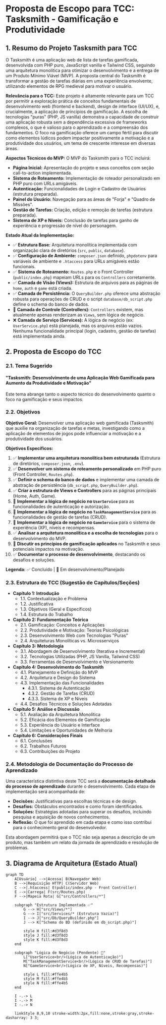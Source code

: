 # Proposta de Escopo para TCC: Tasksmith - Gamificação e Produtividade

## 1. Resumo do Projeto Tasksmith para TCC

O Tasksmith é uma aplicação web de lista de tarefas gamificada, desenvolvida com PHP puro, JavaScript vanilla e Tailwind CSS, seguindo uma arquitetura monolítica para otimizar o desenvolvimento e a entrega de um Produto Mínimo Viável (MVP). A proposta central do Tasksmith é transformar a gestão de tarefas diárias em uma experiência envolvente, utilizando elementos de RPG medieval para motivar o usuário.

**Relevância para o TCC:**
Este projeto é altamente relevante para um TCC por permitir a exploração prática de conceitos fundamentais de desenvolvimento web (frontend e backend), design de interface (UI/UX), e, crucialmente, a aplicação de princípios de gamificação. A escolha de tecnologias "puras" (PHP, JS vanilla) demonstra a capacidade de construir uma aplicação robusta sem a dependência excessiva de frameworks complexos, o que é valioso para o aprendizado e a compreensão dos fundamentos. O foco na gamificação oferece um campo fértil para discutir como elementos lúdicos podem impactar positivamente a motivação e a produtividade dos usuários, um tema de crescente interesse em diversas áreas.

**Aspectos Técnicos do MVP:**
O MVP do Tasksmith para o TCC incluirá:

* **Página Inicial:** Apresentação do projeto e seus conceitos com seção call-to-action implementada.
* **Sistema de Roteamento:** Implementação de roteador personalizado em PHP puro com URLs amigáveis.
* **Autenticação:** Funcionalidades de Login e Cadastro de Usuários (estrutura preparada).
* **Painel do Usuário:** Navegação para as áreas de "Forja" e "Quadro de Missões".
* **Gestão de Tarefas:** Criação, edição e remoção de tarefas (estrutura preparada).
* **Sistema de XP e Níveis:** Conclusão de tarefas para ganho de experiência e progressão de nível do personagem.

**Estado Atual da Implementação:**

* ✅ **Estrutura Base:** Arquitetura monolítica implementada com organização clara de diretórios (`src`, `public`, `database`).
* ✅ **Configuração de Ambiente:** `composer.json` definido, `phpdotenv` para variáveis de ambiente e `.htaccess` para URLs amigáveis estão funcionais.
* ✅ **Sistema de Roteamento:** `Routes.php` e o Front Controller (`public/index.php`) mapeiam URLs para os `Controllers` corretamente.
* ✅ **Camada de Visão (Views):** Estrutura de arquivos para as páginas de `home`, `auth` e `game` está criada.
* ✅ **Camada de Persistência:** O `QueryBuilder.php` oferece uma abstração robusta para operações de CRUD e o script `database/db_script.php` define o schema do banco de dados.
* 🔄 **Camada de Controle (Controllers):** `Controllers` existem, mas atualmente apenas renderizam as `Views`, sem lógica de negócio.
* ❌ **Camada de Serviço (Services):** A lógica de negócio (ex: `UserService.php`) está planejada, mas os arquivos estão vazios. Nenhuma funcionalidade principal (login, cadastro, gestão de tarefas) está implementada ainda.

## 2. Proposta de Escopo do TCC

### 2.1. Tema Sugerido

#### **"Tasksmith: Desenvolvimento de uma Aplicação Web Gamificada para Aumento da Produtividade e Motivação"**

Este tema abrange tanto o aspecto técnico do desenvolvimento quanto o foco na gamificação e seus impactos.

### 2.2. Objetivos

**Objetivo Geral:**
Desenvolver uma aplicação web gamificada (Tasksmith) que auxilie na organização de tarefas e metas, investigando como a aplicação de elementos de jogos pode influenciar a motivação e a produtividade dos usuários.

**Objetivos Específicos:**

1. ✅ **Implementar uma arquitetura monolítica bem estruturada** (Estrutura de diretórios, `composer.json`, `.env`).
2. ✅ **Desenvolver um sistema de roteamento personalizado** em PHP puro (Front Controller, `Routes.php`).
3. ✅ **Definir o schema do banco de dados** e implementar uma camada de abstração de persistência (`db_script.php`, `QueryBuilder.php`).
4. ✅ **Criar a estrutura de Views e Controllers** para as páginas principais (Home, Auth, Game).
5. 🔄 **Implementar a lógica de negócio no `UserService`** para as funcionalidades de autenticação e autorização.
6. 🔄 **Implementar a lógica de negócio no `TaskManagementService`** para as funcionalidades de gestão de tarefas (CRUD).
7. 🔄 **Implementar a lógica de negócio no `GameService`** para o sistema de experiência (XP), níveis e recompensas.
8. ✅ **Analisar a arquitetura monolítica e a escolha de tecnologias** para o desenvolvimento do MVP.
9. 🔄 **Discutir os princípios de gamificação aplicados** no Tasksmith e seus potenciais impactos na motivação.
10. ✅ **Documentar o processo de desenvolvimento**, destacando os desafios e soluções.

**Legenda:** ✅ Concluído | 🔄 Em desenvolvimento/Planejado

### 2.3. Estrutura do TCC (Sugestão de Capítulos/Seções)

* **Capítulo 1: Introdução**
  * 1.1. Contextualização e Problema
  * 1.2. Justificativa
  * 1.3. Objetivos (Geral e Específicos)
  * 1.4. Estrutura do Trabalho
* **Capítulo 2: Fundamentação Teórica**
  * 2.1. Gamificação: Conceitos e Aplicações
  * 2.2. Produtividade e Motivação: Teorias Psicológicas
  * 2.3. Desenvolvimento Web com Tecnologias "Puras"
  * 2.4. Arquiteturas Monolíticas vs. Microsserviços
* **Capítulo 3: Metodologia**
  * 3.1. Abordagem de Desenvolvimento (Iterativa e Incremental)
  * 3.2. Tecnologias Utilizadas (PHP, JS Vanilla, Tailwind CSS)
  * 3.3. Ferramentas de Desenvolvimento e Versionamento
* **Capítulo 4: Desenvolvimento do Tasksmith**
  * 4.1. Planejamento e Definição do MVP
  * 4.2. Arquitetura e Design do Sistema
  * 4.3. Implementação das Funcionalidades
    * 4.3.1. Sistema de Autenticação
    * 4.3.2. Gestão de Tarefas (CRUD)
    * 4.3.3. Sistema de XP e Níveis
  * 4.4. Desafios Técnicos e Soluções Adotadas
* **Capítulo 5: Análise e Discussão**
  * 5.1. Avaliação da Arquitetura Monolítica
  * 5.2. Eficácia dos Elementos de Gamificação
  * 5.3. Experiência do Usuário e Interface
  * 5.4. Limitações e Oportunidades de Melhoria
* **Capítulo 6: Considerações Finais**
  * 6.1. Conclusões
  * 6.2. Trabalhos Futuros
  * 6.3. Contribuições do Projeto

### 2.4. Metodologia de Documentação do Processo de Aprendizado

Uma característica distintiva deste TCC será a **documentação detalhada do processo de aprendizado** durante o desenvolvimento. Cada etapa de implementação será acompanhada de:

* **Decisões:** Justificativas para escolhas técnicas e de design.
* **Desafios:** Obstáculos encontrados e como foram identificados.
* **Soluções:** Estratégias adotadas para superar os desafios, incluindo pesquisa e aquisição de novos conhecimentos.
* **Reflexão:** O que foi aprendido em cada etapa e como isso contribui para o conhecimento geral do desenvolvedor.

Esta abordagem permitirá que o TCC não seja apenas a descrição de um produto, mas também um relato da jornada de aprendizado e resolução de problemas.

## 3. Diagrama de Arquitetura (Estado Atual)

```mermaid
graph TD
    A[Usuário] -->|Acessa| B(Navegador Web)
    B -->|Requisição HTTP| C(Servidor Web)
    C -->|.htaccess| E(public/index.php - Front Controller)
    E -->|Carrega| F(src/Routes.php)
    F -->|Mapeia Rota| G["src/Controllers/*"]
    
    subgraph "Estrutura Implementada ✅"
        G --> H["src/Views/*"]
        G --> I["src/Services/* (Estrutura Vazia)"]
        I --> J["src/Db/QueryBuilder.php"]
        J --> K["Schema do BD (definido em db_script.php)"]
        
        style H fill:#d3f8d3
        style J fill:#d3f8d3
        style K fill:#d3f8d3
    end

    subgraph "Lógica de Negócio (Pendente) 🔄"
        L["UserService<br/>(Lógica de Autenticação)"]
        M["TaskManagementService<br/>(Lógica de CRUD de Tarefas)"]
        N["GameService<br/>(Lógica de XP, Níveis, Recompensas)"]
        
        style L fill:#ffe4b5
        style M fill:#ffe4b5
        style N fill:#ffe4b5
    end

    I -.-> L
    I -.-> M
    I -.-> N

    linkStyle 8,9,10 stroke-width:2px,fill:none,stroke:gray,stroke-dasharray: 3 3;
